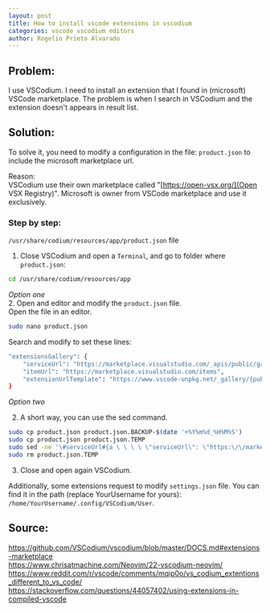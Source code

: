 ```yaml
---
layout: post
title: How to install vscode extensions in vscodium
categories: vscode vscodium editors
author: Rogelio Prieto Alvarado
---
```



## Problem:

I use VSCodium. I need to install an extension that I found in (microsoft) VSCode marketplace.
The problem is when I search in VSCodium and the extension doesn't appears in result list.



## Solution:
To solve it, you need to modify a configuration in the file: ```product.json``` to include the microsoft marketplace url.

Reason:\
VSCodium use their own marketplace called "[https://open-vsx.org/](Open VSX Registry)". Microsoft is owner from VSCode marketplace and use it exclusively.


### Step by step:

`/usr/share/codium/resources/app/product.json` file

1. Close VSCodium and open a `Terminal`, and go to folder where `product.json`:
```bash
cd /usr/share/codium/resources/app
```
*Option one*  
2. Open and editor and modify the `product.json` file.\
Open the file in an editor. 
```bash
sudo nano product.json
```

Search and modify to set these lines: 
```bash
"extensionsGallery": {
    "serviceUrl": "https://marketplace.visualstudio.com/_apis/public/gallery",
    "itemUrl": "https://marketplace.visualstudio.com/items",
    "extensionUrlTemplate": "https://www.vscode-unpkg.net/_gallery/{publisher}/{name}/latest"
}
```

*Option two*  

2. A short way, you can use the sed command.

```bash
sudo cp product.json product.json.BACKUP-$(date '+%Y%m%d_%H%M%S')
sudo cp product.json product.json.TEMP
sudo sed -ne '\#serviceUrl#{a \ \ \ \ \"serviceUrl\": \"https:\/\/marketplace.visualstudio.com\/_apis\/public\/gallery\",' -e ';b };\#itemUrl#{a \ \ \ \ \"itemUrl\": \"https:\/\/marketplace.visualstudio.com\/items\",' -e ';b };\#extensionUrlTemplate#{a \ \ \ \ \"extensionUrlTemplate\": \"https:\/\/www.vscode-unpkg.net\/_gallery\/\{publisher\}\/\{name\}\/latest\"' -e ';b };p' /usr/share/codium/resources/app/product.json.TEMP |  sudo tee /usr/share/codium/resources/app/product.json >/dev/null
sudo rm product.json.TEMP
```
3. Close and open again VSCodium.



Additionally, some extensions request to modify `settings.json` file.
You can find it in the path (replace YourUsername for yours): `/home/YourUsername/.config/VSCodium/User`. 





## Source:

<https://github.com/VSCodium/vscodium/blob/master/DOCS.md#extensions-marketplace>\
<https://www.chrisatmachine.com/Neovim/22-vscodium-neovim/>\
<https://www.reddit.com/r/vscode/comments/mqip0o/vs_codium_extentions_different_to_vs_code/>\
<https://stackoverflow.com/questions/44057402/using-extensions-in-compiled-vscode>
